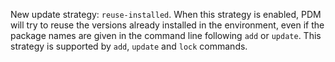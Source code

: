 New update strategy: `reuse-installed`. When this strategy is enabled, PDM will try to reuse the versions already installed in the environment, even if the package names are given in the command line following `add` or `update`. This strategy is supported by `add`, `update` and `lock` commands.
